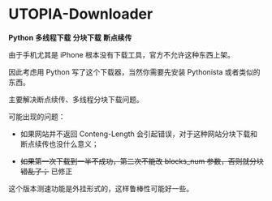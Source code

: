 # UTOPIA-Downloader
**Python** **多线程下载** **分块下载** **断点续传**

由于手机尤其是 iPhone 根本没有下载工具，官方不允许这种东西上架。

因此考虑用 Python 写了这个下载器，当然你需要先安装 Pythonista 或者类似的东西。

主要解决断点续传、多线程分块下载问题。

可能出现的问题：

* 如果网站并不返回 Conteng-Length 会引起错误，对于这种网站分块下载和断点续传也没什么意义；

* ~~如果第一次下载到一半不成功，第二次不能改 blocks_num 参数，否则就分块错乱了；~~ 已修正

这个版本测速功能是外挂形式的，这样鲁棒性可能好一些。
